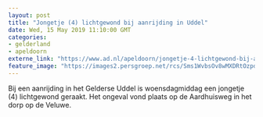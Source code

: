 ```yaml
---
layout: post
title: "Jongetje (4) lichtgewond bij aanrijding in Uddel"
date: Wed, 15 May 2019 11:10:00 GMT
categories: 
- gelderland 
- apeldoorn 
externe_link: "https://www.ad.nl/apeldoorn/jongetje-4-lichtgewond-bij-aanrijding-in-uddel~a6e4f93f/"
feature_image: "https://images2.persgroep.net/rcs/Sms1WvbsOv8wMXDRtOzpdvPQwcY/diocontent/148427820/_fitwidth/400/?appId=21791a8992982cd8da851550a453bd7f&quality=0.7"
---
```


Bij een aanrijding in het Gelderse Uddel is woensdagmiddag een jongetje (4) lichtgewond geraakt. Het ongeval vond plaats op de Aardhuisweg in het dorp op de Veluwe.
